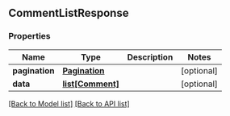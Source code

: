 ## CommentListResponse

### Properties
Name | Type | Description | Notes
------------ | ------------- | ------------- | -------------
**pagination** | [**Pagination**](#Pagination) |  | [optional] 
**data** | [**list[Comment]**](#Comment) |  | [optional] 

[[Back to Model list]](#documentation-for-models) [[Back to API list]](#documentation-for-api-endpoints)


